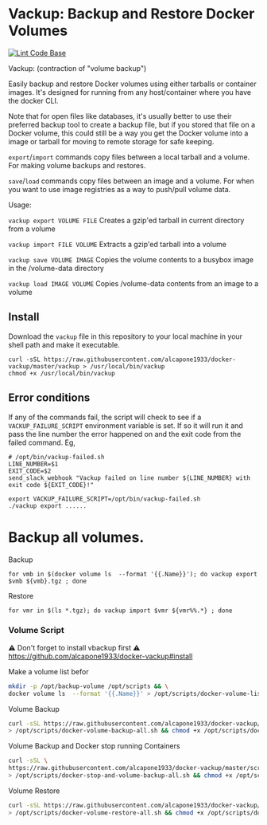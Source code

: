 # Vackup: Backup and Restore Docker Volumes

[![Lint Code Base](https://github.com/BretFisher/docker-vackup/actions/workflows/linter.yml/badge.svg)](https://github.com/BretFisher/docker-vackup/actions/workflows/linter.yml)

Vackup: (contraction of "volume backup")

Easily backup and restore Docker volumes using either tarballs or container images.
It's designed for running from any host/container where you have the docker CLI.

Note that for open files like databases,
it's usually better to use their preferred backup tool to create a backup file,
but if you stored that file on a Docker volume,
this could still be a way you get the Docker volume into a image or tarball
for moving to remote storage for safe keeping.

`export`/`import` commands copy files between a local tarball and a volume.
For making volume backups and restores.

`save`/`load` commands copy files between an image and a volume.
For when you want to use image registries as a way to push/pull volume data.

Usage:

`vackup export VOLUME FILE`
  Creates a gzip'ed tarball in current directory from a volume

`vackup import FILE VOLUME`
  Extracts a gzip'ed tarball into a volume

`vackup save VOLUME IMAGE`
  Copies the volume contents to a busybox image in the /volume-data directory

`vackup load IMAGE VOLUME`
  Copies /volume-data contents from an image to a volume

## Install

Download the `vackup` file in this repository to your local machine in your shell path and make it executable.

```shell
curl -sSL https://raw.githubusercontent.com/alcapone1933/docker-vackup/master/vackup > /usr/local/bin/vackup
chmod +x /usr/local/bin/vackup
```


## Error conditions

If any of the commands fail, the script will check to see if a `VACKUP_FAILURE_SCRIPT`
environment variable is set.  If so it will run it and pass the line number the error
happened on and the exit code from the failed command.  Eg,

```shell
# /opt/bin/vackup-failed.sh
LINE_NUMBER=$1
EXIT_CODE=$2
send_slack_webhook "Vackup failed on line number ${LINE_NUMBER} with exit code ${EXIT_CODE}!"
```

```shell
export VACKUP_FAILURE_SCRIPT=/opt/bin/vackup-failed.sh
./vackup export ......
```

# Backup all volumes.

Backup
```
for vmb in $(docker volume ls  --format '{{.Name}}'); do vackup export $vmb ${vmb}.tgz ; done
```
Restore
```
for vmr in $(ls *.tgz); do vackup import $vmr ${vmr%%.*} ; done
```

### Volume Script
⚠️ Don't forget to install vbackup first ⚠️ \
https://github.com/alcapone1933/docker-vackup#install

Make a volume list befor
```bash
mkdir -p /opt/backup-volume /opt/scripts && \
docker volume ls  --format '{{.Name}}' > /opt/scripts/docker-volume-list.txt
```

Volume Backup
```bash
curl -sSL https://raw.githubusercontent.com/alcapone1933/docker-vackup/master/scripts/docker-volume-backup-all.sh \
> /opt/scripts/docker-volume-backup-all.sh && chmod +x /opt/scripts/docker-volume-backup-all.sh
```
Volume Backup and Docker stop running Containers
```bash
curl -sSL \
https://raw.githubusercontent.com/alcapone1933/docker-vackup/master/scripts/docker-stop-and-volume-backup-all.sh \
> /opt/scripts/docker-stop-and-volume-backup-all.sh && chmod +x /opt/scripts/docker-stop-and-volume-backup-all.sh
```
Volume Restore
```bash
curl -sSL https://raw.githubusercontent.com/alcapone1933/docker-vackup/master/scripts/docker-volume-restore-all.sh \
> /opt/scripts/docker-volume-restore-all.sh && chmod +x /opt/scripts/docker-volume-restore-all.sh
```
